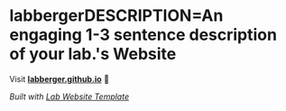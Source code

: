 
# labbergerDESCRIPTION=An engaging 1-3 sentence description of your lab.'s Website

Visit **[labberger.github.io](https://labberger.github.io)** 🚀

_Built with [Lab Website Template](https://greene-lab.gitbook.io/lab-website-template-docs)_
